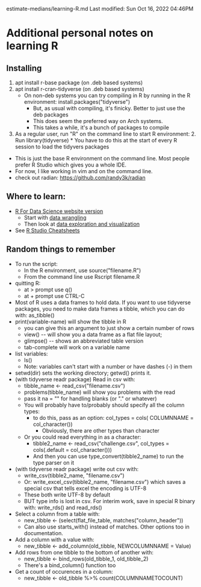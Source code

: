 estimate-medians/learning-R.md
Last modified: Sun Oct 16, 2022  04:46PM

# Additional personal notes on learning R


## Installing
1. apt install r-base package (on .deb based systems)
2. apt install r-cran-tidyverse (on .deb based systems)
	* On non-deb systems you can try compiling in R by running in the R environment: install.packages("tidyverse")
		* But, as usual with compiling, it's finicky. Better to just use the deb packages 
		* This does seem the preferred way on Arch systems.
		* This takes a while, it's a bunch of packages to compile
4. As a regular user, run "R" on the command line to start R environment:
	2. Run library(tidyverse)
		* You have to do this at the start of every R session to load the tidyvers packages
* This is just the base R environment on the command line. Most people prefer R Studio which gives you a whole IDE.
* For now, I like working in vim and on the command line.
* check out radian: https://github.com/randy3k/radian 


## Where to learn:
* [R For Data Science website version](https://r4ds.had.co.nz/)
	* Start with [data wrangling](https://r4ds.had.co.nz/wrangle-intro.html)
	* Then look at [data exploration and visualization](https://r4ds.had.co.nz/explore-intro.html)
* See [R Studio Cheatsheets](https://www.rstudio.com/resources/cheatsheets/)


## Random things to remember
* To run the script:
	* In the R environment, use source("filename.R")
	* From the command line use Rscript filename.R
* quitting R:
	* at > prompt use q()
	* at + prompt use CTRL-C
* Most of R uses a data frames to hold data. If you want to use tidyverse packages, you need to make data frames a tibble, which you can do with: as_tibble()
* print(variable-name) will show the tibble in R
	* you can give this an argument to just show a certain number of rows
	* view() -- will show you a data frame as a flat file layout; 
	* glimpse() -- shows an abbreviated table version
	* tab-complete will work on a variable name 
* list variables:
	* ls()
	* Note: variables can't start with a number or have dashes (-) in them
* setwd(dir) sets the working directory; getwd() prints it.
* (with tidyverse readr package) Read in csv with: 
	* tibble_name <- read_csv("filename.csv")
	* problems(tibble_name) will show you problems with the read
	* pass it na = "" for handling blanks (or "." or whatever)
	* You will probably have to/probably should specify all the column types:
		* to do this, pass as an option: col_types = cols( COLUMNNAME = col_character())
			* Obviously, there are other types than character
	* Or you could read everything in as a character:
		* tibble2_name <- read_csv("challenge.csv", col_types = cols(.default = col_character()))
		* And then you can use type_convert(tibble2_name) to run the type parser on it
* (with tidyverse readr package) write out csv with: 
	* write_csv(tibble2_name, "filename.csv")
	* Or: write_excel_csv(tibble2_name, "filename.csv") which saves a special csv that tells excel the encoding is UTF-8
	* These both write UTF-8 by default
	* BUT type info is lost in csv. For interim work, save in special R binary with: write_rds() and read_rds()
* Select a column from a table with:
	* new_tibble <- (select(flat_file_table, matches("column_header"))
	* Can also use starts_with() instead of matches. Other options too in documentation.
* Add a column with a value with:
	* new_tibble <- add_column(old_tibble, NEWCOLUMNNAME = Value)
* Add rows from one tibble to the bottom of another with:
	* new_tibble <- bind_rows(old_tibble_1, old_tibble_2)
	* There's a bind_column() function too
* Get a count of occurences in a column:
	* new_tibble <- old_tibble %>% count(COLUMNNAMETOCOUNT)
	


